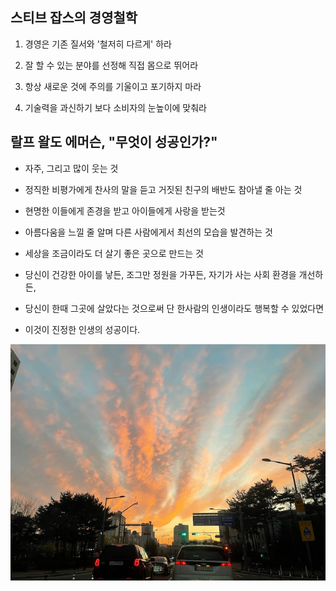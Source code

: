 ## 스티브 잡스의 경영철학

1. 경영은 기존 질서와 '철저히 다르게' 하라

2. 잘 할 수 있는 분야를 선정해 직접 몸으로 뛰어라

3. 항상 새로운 것에 주의를 기울이고 포기하지 마라

4. 기술력을 과신하기 보다 소비자의 눈높이에 맞춰라

## 랄프 왈도 에머슨, "무엇이 성공인가?"

+ 자주, 그리고 많이 웃는 것

+ 정직한 비평가에게 찬사의 말을 듣고 거짓된 친구의 배반도 참아낼 줄 아는 것

+ 현명한 이들에게 존경을 받고 아이들에게 사랑을 받는것

+ 아름다움을 느낄 줄 알며 다른 사람에게서 최선의 모습을 발견하는 것

+ 세상을 조금이라도 더 살기 좋은 곳으로 만드는 것

+ 당신이 건강한 아이를 낳든, 조그만 정원을 가꾸든, 자기가 사는 사회 환경을 개선하든,

+ 당신이 한때 그곳에 살았다는 것으로써 단 한사람의 인생이라도 행복할 수 있었다면

+ 이것이 진정한 인생의 성공이다.

 
![타는 저녁노을](./images/IMG_2084.jpg)
